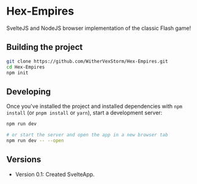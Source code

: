 # Hex-Empires
SvelteJS and NodeJS browser implementation of the classic Flash game!


## Building the project

```bash
git clone https://github.com/WitherVexStorm/Hex-Empires.git
cd Hex-Empires
npm init
```

## Developing

Once you've installed the project and installed dependencies with `npm install` (or `pnpm install` or `yarn`), start a development server:

```bash
npm run dev

# or start the server and open the app in a new browser tab
npm run dev -- --open
```

## Versions
- Version 0.1: Created SvelteApp.